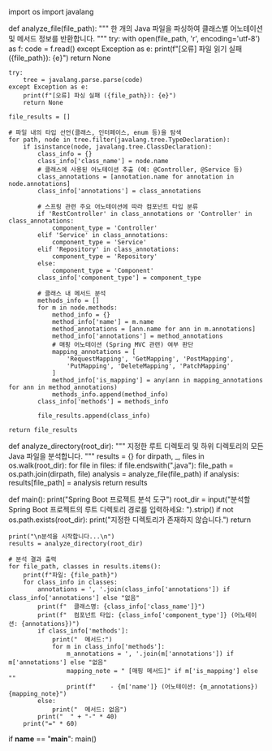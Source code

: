import os
import javalang

def analyze_file(file_path):
    """
    한 개의 Java 파일을 파싱하여 클래스별 어노테이션 및 메서드 정보를 반환합니다.
    """
    try:
        with open(file_path, 'r', encoding='utf-8') as f:
            code = f.read()
    except Exception as e:
        print(f"[오류] 파일 읽기 실패 ({file_path}): {e}")
        return None

    try:
        tree = javalang.parse.parse(code)
    except Exception as e:
        print(f"[오류] 파싱 실패 ({file_path}): {e}")
        return None

    file_results = []
    
    # 파일 내의 타입 선언(클래스, 인터페이스, enum 등)을 탐색
    for path, node in tree.filter(javalang.tree.TypeDeclaration):
        if isinstance(node, javalang.tree.ClassDeclaration):
            class_info = {}
            class_info['class_name'] = node.name
            # 클래스에 사용된 어노테이션 추출 (예: @Controller, @Service 등)
            class_annotations = [annotation.name for annotation in node.annotations]
            class_info['annotations'] = class_annotations

            # 스프링 관련 주요 어노테이션에 따라 컴포넌트 타입 분류
            if 'RestController' in class_annotations or 'Controller' in class_annotations:
                component_type = 'Controller'
            elif 'Service' in class_annotations:
                component_type = 'Service'
            elif 'Repository' in class_annotations:
                component_type = 'Repository'
            else:
                component_type = 'Component'
            class_info['component_type'] = component_type

            # 클래스 내 메서드 분석
            methods_info = []
            for m in node.methods:
                method_info = {}
                method_info['name'] = m.name
                method_annotations = [ann.name for ann in m.annotations]
                method_info['annotations'] = method_annotations
                # 매핑 어노테이션 (Spring MVC 관련) 여부 판단
                mapping_annotations = [
                    'RequestMapping', 'GetMapping', 'PostMapping',
                    'PutMapping', 'DeleteMapping', 'PatchMapping'
                ]
                method_info['is_mapping'] = any(ann in mapping_annotations for ann in method_annotations)
                methods_info.append(method_info)
            class_info['methods'] = methods_info

            file_results.append(class_info)
    
    return file_results

def analyze_directory(root_dir):
    """
    지정한 루트 디렉토리 및 하위 디렉토리의 모든 Java 파일을 분석합니다.
    """
    results = {}
    for dirpath, _, files in os.walk(root_dir):
        for file in files:
            if file.endswith(".java"):
                file_path = os.path.join(dirpath, file)
                analysis = analyze_file(file_path)
                if analysis:
                    results[file_path] = analysis
    return results

def main():
    print("Spring Boot 프로젝트 분석 도구")
    root_dir = input("분석할 Spring Boot 프로젝트의 루트 디렉토리 경로를 입력하세요: ").strip()
    if not os.path.exists(root_dir):
        print("지정한 디렉토리가 존재하지 않습니다.")
        return

    print("\n분석을 시작합니다...\n")
    results = analyze_directory(root_dir)

    # 분석 결과 출력
    for file_path, classes in results.items():
        print(f"파일: {file_path}")
        for class_info in classes:
            annotations = ', '.join(class_info['annotations']) if class_info['annotations'] else "없음"
            print(f"  클래스명: {class_info['class_name']}")
            print(f"  컴포넌트 타입: {class_info['component_type']} (어노테이션: {annotations})")
            if class_info['methods']:
                print("  메서드:")
                for m in class_info['methods']:
                    m_annotations = ', '.join(m['annotations']) if m['annotations'] else "없음"
                    mapping_note = " [매핑 메서드]" if m['is_mapping'] else ""
                    print(f"    - {m['name']} (어노테이션: {m_annotations}){mapping_note}")
            else:
                print("  메서드: 없음")
            print("  " + "-" * 40)
        print("=" * 60)

if __name__ == "__main__":
    main()